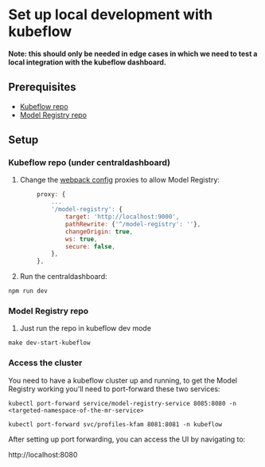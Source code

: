 # Set up local development with kubeflow

**Note: this should only be needed in edge cases in which we need to test a local integration with the kubeflow dashboard.**

## Prerequisites

- [Kubeflow repo](https://github.com/kubeflow/kubeflow/tree/master/components/centraldashboard#development)
- [Model Registry repo](../README.md)

## Setup

### Kubeflow repo (under centraldashboard)

1. Change the [webpack config](https://github.com/kubeflow/kubeflow/blob/master/components/centraldashboard/webpack.config.js#L186) proxies to allow Model Registry:

```javascript
        proxy: {
            ...
            '/model-registry': {
                target: 'http://localhost:9000',
                pathRewrite: {'^/model-registry': ''},
                changeOrigin: true,
                ws: true,
                secure: false,
            },
        },
```

2. Run the centraldashboard:

```shell
npm run dev
```

### Model Registry repo

1. Just run the repo in kubeflow dev mode

```shell
make dev-start-kubeflow
```

### Access the cluster

You need to have a kubeflow cluster up and running, to get the Model Registry working you'll need to port-forward these two services:

```shell
kubectl port-forward service/model-registry-service 8085:8080 -n <targeted-namespace-of-the-mr-service>
```

```shell
kubectl port-forward svc/profiles-kfam 8081:8081 -n kubeflow
```

After setting up port forwarding, you can access the UI by navigating to:  

http://localhost:8080

